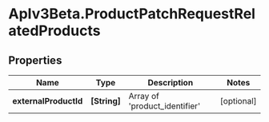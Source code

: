 # ApIv3Beta.ProductPatchRequestRelatedProducts

## Properties

Name | Type | Description | Notes
------------ | ------------- | ------------- | -------------
**externalProductId** | **[String]** | Array of &#39;product_identifier&#39; | [optional] 


